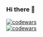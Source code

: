 ### Hi there 👋
[![codewars](https://www.codewars.com/users/Ori-wiki/badges/large)](https://www.www.codewars.com/users/Ori-wiki/badges/large)  
[![codewars](https://www.codewars.com/users/Ori-wiki)](https://www.codewars.com/users/Ori-wiki)  

<!--
**Ori-wiki/Ori-wiki** is a ✨ _special_ ✨ repository because its `README.md` (this file) appears on your GitHub profile.

Here are some ideas to get you started:

- 🔭 I’m currently working on ...
- 🌱 I’m currently learning ...
- 👯 I’m looking to collaborate on ...
- 🤔 I’m looking for help with ...
- 💬 Ask me about ...
- 📫 How to reach me: ...
- 😄 Pronouns: ...
- ⚡ Fun fact: ...
-->

